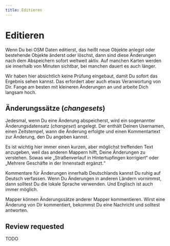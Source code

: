 ```yaml
---
title: Editieren
---
```


# Editieren

Wenn Du bei OSM Daten editierst, das heißt neue Objekte anlegst oder bestehende
Objekte änderst oder löschst, dann sind diese Änderungen nach dem Abspeichern
sofort weltweit aktiv. Auf manchen Karten werden sie innerhalb von Minuten
sichtbar, bei manchen dauert es auch länger.

Wir haben hier absichtlich keine Prüfung eingebaut, damit Du sofort das
Ergebnis sehen kannst. Das erfordert aber auch etwas Veranwortung von Dir.
Fange am besten mit kleineren Änderungen an und arbeite Dich langsam hoch.

## Änderungssätze (*changesets*)

Jedesmal, wenn Du eine Änderung abspeicherst, wird ein sogenannter
Änderungsdatensatz (*changeset*) angelegt. Der enthält Deinen Usernamen,
einen Zeitstempel, wann die Änderung erfolgte und einen Kommentartext zur
Änderung, den Du angeben kannst.

Es ist wichtig hier immer einen kurzen, aber möglichst treffenden Text
anzugeben, weil das anderen Mappern hilft, Deine Änderungen zu verstehen.
Sowas wie „Straßenverlauf in Hintertupfingen korrigiert“ oder „Mehrere
Geschäfte in der Innenstadt ergänzt.“

Kommentare für Änderungen innerhalb Deutschlands kannst Du ruhig auf Deutsch
verfassen. Wenn Du Änderungen in anderen Ländern vornimmst, dann solltest Du
die lokale Sprache verwenden. Und Englisch ist auch immer möglich.

Mapper können Änderungssätze anderer Mapper kommentieren. Wirst eine Änderung
von Dir kommentiert, bekommst Du eine Nachricht und solltest antworten.

## Review requested

TODO

